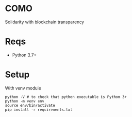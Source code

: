 # COMO
Solidarity with blockchain transparency

# Reqs
* Python 3.7+

# Setup
With venv module
```
python -V # to check that python executable is Python 3+
python -m venv env 
source env/bin/activate
pip install -r requirements.txt
```